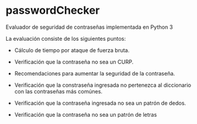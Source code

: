 # passwordChecker

Evaluador de seguridad de contraseñas implementada en Python 3

La evaluación consiste de los siguientes puntos:

* Cálculo de tiempo por ataque de fuerza bruta.

* Verificación que la contraseña no sea un CURP.

* Recomendaciones para aumentar la seguridad de la contraseña.

* Verificación que la constraseña ingresada no pertenezca al diccionario con las contraseñas más comúnes.

* Verificación que la contraseña ingresada no sea un patrón de dedos.

* Verificación que la contraseña no sea un patrón de letras


